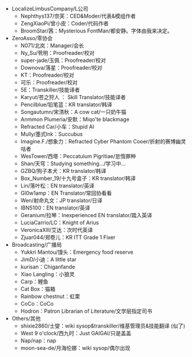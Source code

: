 - LocalizeLimbusCompany/L公司
  - Nephthys137/奈芙：CED&Moder/代表&模组作者
  - ZengXiaoPi/曾小皮：Coder/代码作者
  - BroomStar/茜：Mysterious FontMan/都安静。字体由我来决定。
- ZeroAsso/零协会
  - N071/北岚：Manager/会长
  - Ny_Su/茕明：Proofreader/校对
  - super-jade/玉佩：Proofreader/校对
  - Downova/落星：Proofreader/校对
  - KT：Proofreader/校对
  - 可乐：Proofreader/校对
  - 5E：Transkiller/技能译者
  - Karyut/苍之狩人 ： Skill Translator/技能译者
  - Pencilblue/铅笔蓝：KR translator/韩译
  - Songautumn/宋清秋：A cow cat/一只奶牛猫
  - Anmmon Plumeria/安默：Miqo'te blackmage
  - Refracted Car/小车：Stupid AI
  - Mully/墨式Ink：Succubus
  - Imagine.F./想象力：Refracted Cyber Phantom Cooer/折射的赛博幽灵咕者
  - WesTower/西塔：Peccatulum Pigritiae/怠惰罪种
  - Shan/天穹：Studying something.../学习中...
  - GZBQ/狗子本犬：KR translator/韩译
  - Box_Number_19/十九号盒子：KR translator/韩译
  - Lin/落叶松：EN translator/英译
  - Gl0w1amp：EN Translator/常回协看看
  - Wen/射命丸文：JP translator/日译
  - IBN5100：EN translator/英译
  - Geranium/拉琴：Inexperienced EN translator/踏入英译
  - LuciaCarrio/LC：Knight of Arius
  - VeronicaXlll/艾达：次时代英译
  - Zjuar044/郑卷儿：KR ITT Grade 1 Fixer
- Broadcasting/广播局
  - Yukkri Mantou/馒头：Emergency food reserve
  - JimD/小迪：A little star
  - kurisan：Chiganfande
  - Xiao Langling：小狼灵
  - Carp：鲤鱼
  - Cat Box：猫箱
  - Rainbow chestnut：虹栗
  - CoCo：CoCo
  - Hodron：Patron Librarian of Literature/文学层指定司书
- Others/其他
  - shixie2860/士燮：wiki sysop&transkiller/维基管理员&技能翻译 (似了)
  - West 9 o'clock/西九时：Just GAIGAI/只是盖盖
  - Nap/nap：nap
  - moon-sea-de/月海伦娜：wiki sysop/偶尔出现